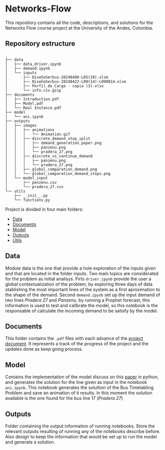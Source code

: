 # Networks-Flow
This repository contains all the code, descriptions, and solutions for the Networks Flow course project at the University of the Andes, Colombia.

## Repository estructure
```
.
├── data
│   ├── data_driver.ipynb
│   ├── demand.ipynb
│   └── inputs
│       ├── DiseñoSerbus-20240408-L05(10).xlsm
│       ├── DiseñoSerbus-20240422-L09(14)-L090014.xlsm
│       ├── Perfil_de_Carga - copia (3).xlsx
│       └── info.csv.gzip
├── documents
│   ├── Introduction.pdf
│   ├── Model.pdf
│   └── Real Instance.pdf
├── model
│   └── ani.ipynb
├── outputs
│   ├── images
│   │   ├── animations
│   │   │   └── Animation.gif
│   │   ├── discrete_demand_stop_split
│   │   │   ├── demand_generation_paper.png
│   │   │   ├── panzenu.png
│   │   │   └── pradera_27.png
│   │   ├── discrete_vs_continue_demand
│   │   │   ├── panzenu.png
│   │   │   └── pradera_27.png
│   │   ├── global_comparation_demand.png
│   │   └── global_comparation_demand_stops.png
│   └── model_input
│       ├── panzenu.csv
│       └── pradera_27.csv
└── utils
    ├── __init__.py
    └── functions.py
```

Project is divided in four main folders:
- [Data](##Data)
- [Documents](##Documents)
- [Model](##Model)
- [Outputs](##outputs)
- [Utils](##utils)

## Data
Module data is the one that provide a hole exploration of the inputs given and that are located in the folder inputs. Two main topics are considerated for the problem as initial analisys. Firts `driver.ipynb` provide the user a global contextualization of the problem, by exploring three days of data stablishing the most important lines of the system as a first aproximation to the shape of the demand. Second `demand.ipynb` set up the input demand of two lines *Pradera 27* and *Panzenu*, by running a Prophet forecast, this information is used to test and calibrate the model, so this notebook is the responsable of calculate the incoming demand to be satisfy by the model.

## Documents
This folder contains the `.pdf` files with each advance of the [project document](https://es.overleaf.com/project/66b27e3f6e8ee66618295051). It represents a track of the progress of the project and the updates done as keep going process.

## Model
Contains the implementation of the model discuss on this [paper](https://es.overleaf.com/project/66b27e3f6e8ee66618295051) in python, and generates the solution for the line given as input in the notebook `ani.ipynb`. This notebook generates the solultion of the Bus Timetabling Problem and save an animation of it results. In this moment the solution available is the one found for the bus line 17 (*Pradera 27*)

## Outputs
Folder containing the output information of running notebooks. Store the relevant outputs resulting of running any of the notebooks describe before. Also design to keep the information that would be set up to run the model and generate a solution.
